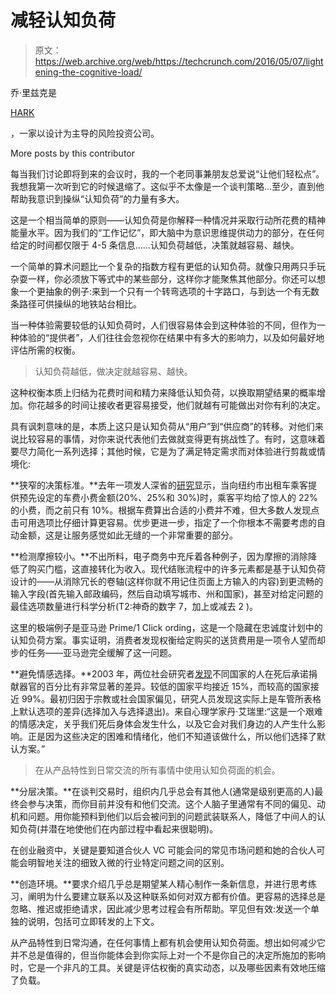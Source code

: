 # 减轻认知负荷

> 原文：<https://web.archive.org/web/https://techcrunch.com/2016/05/07/lightening-the-cognitive-load/>

乔·里兹克是

[HARK](https://web.archive.org/web/20230324115539/http://www.hark.nyc/)

，一家以设计为主导的风险投资公司。

More posts by this contributor

每当我们讨论即将到来的会议时，我的一个老同事兼朋友总爱说“让他们轻松点”。我想我第一次听到它的时候退缩了。这似乎不太像是一个谈判策略…至少，直到他帮助我意识到操纵“认知负荷”的力量有多大。

这是一个相当简单的原则——认知负荷是你解释一种情况并采取行动所花费的精神能量水平。因为我们的“工作记忆”，即大脑中为意识思维提供动力的部分，在任何给定的时间都仅限于 4-5 条信息……认知负荷越低，决策就越容易、越快。

一个简单的算术问题比一个复杂的指数方程有更低的认知负荷。就像只用两只手玩杂耍一样，你必须放下等式中的某些部分，这样你才能聚焦其他部分。你还可以想象一个更抽象的例子:来到一个只有一个转弯选项的十字路口，与到达一个有无数条路径可供操纵的地铁站台相比。

当一种体验需要较低的认知负荷时，人们很容易体会到这种体验的不同，但作为一种体验的“提供者”，人们往往会忽视你在结果中有多大的影响力，以及如何最好地评估所需的权衡。

> 认知负荷越低，做决定就越容易、越快。

这种权衡本质上归结为花费时间和精力来降低认知负荷，以换取期望结果的概率增加。你花越多的时间让接收者更容易接受，他们就越有可能做出对你有利的决定。

具有讽刺意味的是，本质上这只是认知负荷从“用户”到“供应商”的转移。对他们来说比较容易的事情，对你来说代表他们去做就变得更有挑战性了。有时，这意味着要尽力简化一系列选择；其他时候，它是为了满足特定需求而对体验进行剪裁或情境化:

**狭窄的决策标准。**去年一项发人深省的[研究](https://web.archive.org/web/20230324115539/http://www.slate.com/articles/business/moneybox/2014/03/starbucks_square_and_e_payments_do_new_point_of_payment_systems_increase.html)显示，当向纽约市出租车乘客提供预先设定的车费小费金额(20%、25%和 30%)时，乘客平均给了惊人的 22%的小费，而之前只有 10%。根据车费算出合适的小费并不难，但大多数人发现点击可用选项比仔细计算更容易。优步更进一步，指定了一个你根本不需要考虑的自动金额，这是让服务感觉如此无缝的一个非常重要的部分。

**检测摩擦较小。**不出所料，电子商务中充斥着各种例子，因为摩擦的消除降低了购买门槛，这直接转化为收入。现代结账流程中的许多元素都是基于认知负荷设计的——从消除冗长的卷轴(这样你就不用记住页面上方输入的内容)到更流畅的输入字段(首先输入邮政编码，然后自动填写城市、州和国家)，甚至对给定问题的最佳选项数量进行科学分析(T2:神奇的数字 7，加上或减去 2 )。

这里的极端例子是亚马逊 Prime/1 Click ording，这是一个隐藏在忠诚度计划中的认知负荷方案。事实证明，消费者发现权衡给定购买的送货费用是一项令人望而却步的任务——亚马逊完全缓解了这一问题。

**避免情感选择。**2003 年，两位社会研究者[发现](https://web.archive.org/web/20230324115539/http://danariely.com/2008/05/05/3-main-lessons-of-psychology/)不同国家的人在死后承诺捐献器官的百分比有非常显著的差异。较低的国家平均接近 15%，而较高的国家接近 99%。最初归因于宗教或社会国家偏见，研究人员发现这实际上是车管所表格上默认选项的差异(选择加入与选择退出)。来自心理学家丹·艾瑞里:“这是一个艰难的情感决定，关乎我们死后身体会发生什么，以及它会对我们身边的人产生什么影响。正是因为这些决定的困难和情绪化，他们不知道该做什么，所以他们选择了默认方案。”

> 在从产品特性到日常交流的所有事情中使用认知负荷面的机会。

**分层决策。**在谈判交易时，组织内几乎总会有其他人(通常是级别更高的人)最终会参与决策，而你目前并没有和他们交流。这个人脑子里通常有不同的偏见、动机和问题。用你能预料到他们以后会被问到的问题武装联系人，降低了中间人的认知负荷(并潜在地使他们在内部过程中看起来很聪明)。

在创业融资中，关键是要知道合伙人 VC 可能会问的常见市场问题和她的合伙人可能会明智地关注的细致入微的行业特定问题之间的区别。

**创造环境。**要求介绍几乎总是期望某人精心制作一条新信息，并进行思考练习，阐明为什么要建立联系以及这种联系如何对双方都有价值。更容易的选择总是忽略、推迟或拒绝请求，因此减少思考过程会有所帮助。罕见但有效:发送一个单独的说明，包括可立即转发的上下文。

从产品特性到日常沟通，在任何事情上都有机会使用认知负荷面。想出如何减少它并不总是值得的，但当你能体会到你实际上对一个不是你自己的决定所施加的影响时，它是一个非凡的工具。关键是评估权衡的真实动态，以及哪些因素有效地压缩了负载。